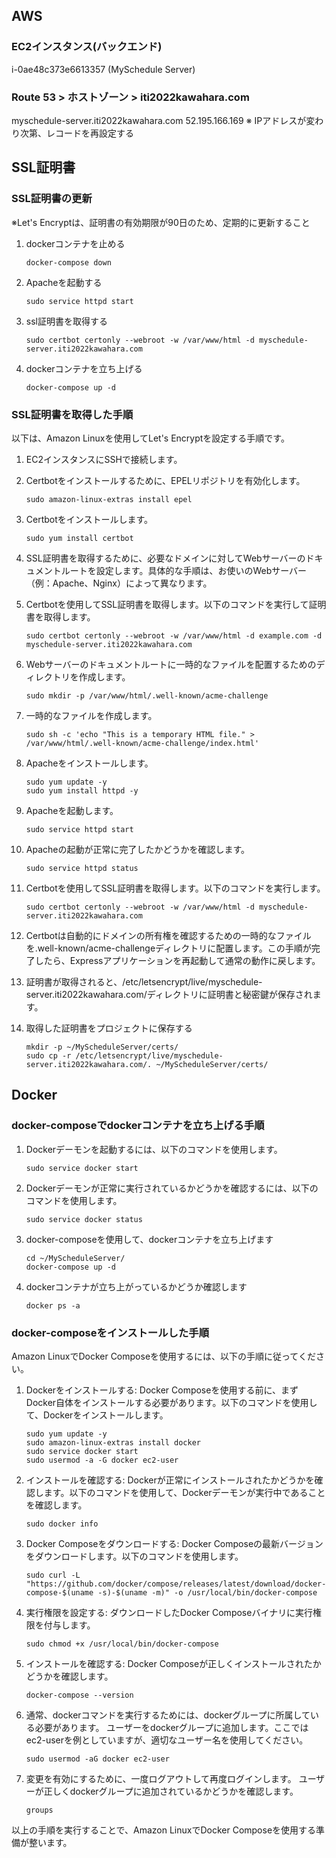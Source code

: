 ## AWS
### EC2インスタンス(バックエンド)
i-0ae48c373e6613357 (MySchedule Server)

### Route 53 > ホストゾーン > iti2022kawahara.com
myschedule-server.iti2022kawahara.com
52.195.166.169
※ IPアドレスが変わり次第、レコードを再設定する

## SSL証明書
### SSL証明書の更新
※Let's Encryptは、証明書の有効期限が90日のため、定期的に更新すること
1. dockerコンテナを止める
    ```
    docker-compose down
    ```
1. Apacheを起動する
    ```
    sudo service httpd start
    ```
1. ssl証明書を取得する
    ```
    sudo certbot certonly --webroot -w /var/www/html -d myschedule-server.iti2022kawahara.com
    ```
1. dockerコンテナを立ち上げる
    ```
    docker-compose up -d
    ```


### SSL証明書を取得した手順
以下は、Amazon Linuxを使用してLet's Encryptを設定する手順です。
1. EC2インスタンスにSSHで接続します。
1. Certbotをインストールするために、EPELリポジトリを有効化します。
    ```
    sudo amazon-linux-extras install epel
    ```
1. Certbotをインストールします。
    ```
    sudo yum install certbot
    ```
1. SSL証明書を取得するために、必要なドメインに対してWebサーバーのドキュメントルートを設定します。具体的な手順は、お使いのWebサーバー（例：Apache、Nginx）によって異なります。
1. Certbotを使用してSSL証明書を取得します。以下のコマンドを実行して証明書を取得します。
    ```
    sudo certbot certonly --webroot -w /var/www/html -d example.com -d myschedule-server.iti2022kawahara.com
    ```
1. Webサーバーのドキュメントルートに一時的なファイルを配置するためのディレクトリを作成します。
    ```
    sudo mkdir -p /var/www/html/.well-known/acme-challenge
    ```
1. 一時的なファイルを作成します。
    ```
    sudo sh -c 'echo "This is a temporary HTML file." > /var/www/html/.well-known/acme-challenge/index.html'
    ```
1. Apacheをインストールします。
    ```
    sudo yum update -y
    sudo yum install httpd -y
    ```
1. Apacheを起動します。
    ```
    sudo service httpd start
    ```
1. Apacheの起動が正常に完了したかどうかを確認します。
    ```
    sudo service httpd status
    ```

1. Certbotを使用してSSL証明書を取得します。以下のコマンドを実行します。
    ```
    sudo certbot certonly --webroot -w /var/www/html -d myschedule-server.iti2022kawahara.com
    ```
1. Certbotは自動的にドメインの所有権を確認するための一時的なファイルを.well-known/acme-challengeディレクトリに配置します。この手順が完了したら、Expressアプリケーションを再起動して通常の動作に戻します。
1. 証明書が取得されると、/etc/letsencrypt/live/myschedule-server.iti2022kawahara.com/ディレクトリに証明書と秘密鍵が保存されます。
1. 取得した証明書をプロジェクトに保存する
    ```
    mkdir -p ~/MyScheduleServer/certs/
    sudo cp -r /etc/letsencrypt/live/myschedule-server.iti2022kawahara.com/. ~/MyScheduleServer/certs/
    ```

## Docker
### docker-composeでdockerコンテナを立ち上げる手順
1. Dockerデーモンを起動するには、以下のコマンドを使用します。
    ```
    sudo service docker start
    ```
1. Dockerデーモンが正常に実行されているかどうかを確認するには、以下のコマンドを使用します。
    ```
    sudo service docker status
    ```
1. docker-composeを使用して、dockerコンテナを立ち上げます
    ```
    cd ~/MyScheduleServer/
    docker-compose up -d
    ```
1. dockerコンテナが立ち上がっているかどうか確認します
    ```
    docker ps -a
    ```
### docker-composeをインストールした手順
Amazon LinuxでDocker Composeを使用するには、以下の手順に従ってください。
1. Dockerをインストールする: Docker Composeを使用する前に、まずDocker自体をインストールする必要があります。以下のコマンドを使用して、Dockerをインストールします。
    ```
    sudo yum update -y
    sudo amazon-linux-extras install docker
    sudo service docker start
    sudo usermod -a -G docker ec2-user
    ```
1. インストールを確認する: Dockerが正常にインストールされたかどうかを確認します。以下のコマンドを使用して、Dockerデーモンが実行中であることを確認します。
    ```
    sudo docker info
    ```
1. Docker Composeをダウンロードする: Docker Composeの最新バージョンをダウンロードします。以下のコマンドを使用します。
    ```
    sudo curl -L "https://github.com/docker/compose/releases/latest/download/docker-compose-$(uname -s)-$(uname -m)" -o /usr/local/bin/docker-compose
    ```
1. 実行権限を設定する: ダウンロードしたDocker Composeバイナリに実行権限を付与します。
    ```
    sudo chmod +x /usr/local/bin/docker-compose
    ```
1. インストールを確認する: Docker Composeが正しくインストールされたかどうかを確認します。
    ```
    docker-compose --version
    ```
1. 通常、dockerコマンドを実行するためには、dockerグループに所属している必要があります。
    ユーザーをdockerグループに追加します。ここではec2-userを例としていますが、適切なユーザー名を使用してください。
    ```
    sudo usermod -aG docker ec2-user
    ```
1. 変更を有効にするために、一度ログアウトして再度ログインします。
    ユーザーが正しくdockerグループに追加されているかどうかを確認します。
    ```
    groups
    ```
以上の手順を実行することで、Amazon LinuxでDocker Composeを使用する準備が整います。